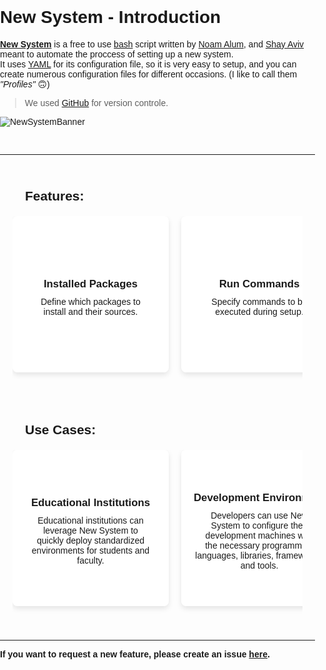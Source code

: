 # New System - Introduction

**[New System](https://github.com/Noam-Alum/new-system)** is a free to use [bash](https://en.wikipedia.org/wiki/Bash_(Unix_shell)) script written by [Noam Alum](https://github.com/Noam-Alum/), and [Shay Aviv](https://github.com/ShayAviv/) meant to automate the proccess of setting up a new system.<br>
It uses [YAML](https://en.wikipedia.org/wiki/YAML) for its configuration file, so it is very easy to setup, and you can create numerous configuration files for different occasions. (I like to call them *"Profiles"* 🙃)

> We used [GitHub](https://github.com/) for version controle.

![NewSystemBanner](/images/New-System-Logo.png)

<br><hr>

<style>
body {
    font-family: Arial, sans-serif;
    margin: 0;
    padding: 0;
    overflow-x: hidden;
}

h2 {
    font-size: 1.5em;
    margin: 20px 0;
    text-align: left;
    padding-left: 20px;
}

.features, .use-cases {
    position: relative;
    padding: 20px;
    overflow: hidden;
}

.scroll-container {
    display: flex;
    overflow-x: auto;
    white-space: nowrap;
    padding-bottom: 20px;
    scroll-behavior: smooth;
}

.scroll-container::-webkit-scrollbar {
    height: 6px; /* 75% of the original 8px height */
}

.scroll-container::-webkit-scrollbar-thumb {
    background: #ddd;
    border-radius: 4px;
}

.scroll-container::-webkit-scrollbar-track {
    background: #f1f1f1;
}

.grid {
    display: flex;
    gap: 20px;
    padding: 0;
    align-items: flex-start;
    margin: 0;
}

.card {
    position: relative;
    background: #fff;
    border-radius: 8px;
    box-shadow: 0 4px 8px rgba(0,0,0,0.1);
    overflow: hidden;
    transition: transform 0.3s, box-shadow 0.3s;
    cursor: pointer;
    text-align: center;
    width: 250px; /* Fixed width for cards */
    flex-shrink: 0;
    display: flex;
    flex-direction: column; /* Stack text and image vertically */
    height: 250px; /* Fixed height for cards */
}

.card img {
    width: 100%;
    height: 100%;
    display: block;
    transition: opacity 0.3s;
    opacity: 0; /* Hide image by default */
}

.card .content {
    padding: 20px;
    background: rgba(255, 255, 255, 0.9); /* Slightly transparent white */
    position: absolute;
    top: 0;
    left: 0;
    right: 0;
    bottom: 0;
    opacity: 1;
    visibility: visible;
    transition: opacity 0.3s, visibility 0.3s;
    z-index: 1; /* Ensure content is above the image */
    display: flex;
    flex-direction: column;
    justify-content: center;
    word-wrap: break-word; /* Ensure long words break onto the next line */
    overflow-wrap: break-word; /* Support for more modern browsers */
}

.card.active .content {
    opacity: 0; /* Hide content when active */
    visibility: hidden;
}

.card.active img {
    opacity: 1; /* Show image when content is hidden */
}

.card:hover {
    transform: translateY(-5px);
    box-shadow: 0 8px 16px rgba(0,0,0,0.2);
}

.card h3 {
    margin: 10px 0;
    font-size: 1.2em;
}

.card p {
    margin: 0;
    font-size: 1em;
}

@media (max-width: 600px) {
    .scroll-container {
        flex-direction: column;
    }
}
</style>
<section class="features">
   <h2>Features:</h2>
   <div class="scroll-container">
      <ul class="grid">
         <li class="card">
            <div class="content">
               <h3>Installed Packages</h3>
               <p>Define which packages to <br>install and their sources.</p>
            </div>
            <img src="/images/New-System-Icons/downloads.png" alt="Installed Packages">
         </li>
         <li class="card">
            <div class="content">
               <h3>Run Commands</h3>
               <p>Specify commands to be<br> executed during setup.</p>
            </div>
            <img src="/images/New-System-Icons/command-line.png" alt="Run Commands">
         </li>
         <li class="card">
            <div class="content">
               <h3>Network Configuration</h3>
               <p>Configure network interfaces<br> and settings.</p>
            </div>
            <img src="/images/New-System-Icons/Network.png" alt="Network Configuration">
         </li>
         <li class="card">
            <div class="content">
               <h3>Plugins</h3>
               <p>Include additional scripts or<br> tools to run as part of the setup.</p>
            </div>
            <img src="/images/New-System-Icons/plug-in.png" alt="Plugins">
         </li>
         <li class="card">
            <div class="content">
               <h3>SELinux</h3>
               <p>Set SELinux status as required.</p>
            </div>
            <img src="/images/New-System-Icons/SELinux.png" alt="SELinux">
         </li>
         <li class="card">
            <div class="content">
               <h3>Users</h3>
               <p>Add users, set passwords, and<br> assign sudo privileges.</p>
            </div>
            <img src="/images/New-System-Icons/Users.png" alt="Users">
         </li>
         <li class="card">
            <div class="content">
               <h3>Environment Configuration</h3>
               <p>Customize environment<br> variables and configure shell<br> settings.</p>
            </div>
            <img src="/images/New-System-Icons/env-development.png" alt="Environment Configuration">
         </li>
         <li class="card">
            <div class="content">
               <h3>CronTab</h3>
               <p>Customize user crontabs for<br> scheduled tasks.</p>
            </div>
            <img src="/images/New-System-Icons/CronTab.png" alt="CronTab">
         </li>
         <li class="card">
            <div class="content">
               <h3>Profile</h3>
               <p>Set wallpaper, theme, and<br> system font. Install and<br> configure language packs for <br>multilingual support.</p>
            </div>
            <img src="/images/New-System-Icons/Profile.png" alt="Profile">
         </li>
         <li class="card">
            <div class="content">
               <h3>Manage Startup Applications</h3>
               <p>Control applications that start<br> automatically on system boot.</p>
            </div>
            <img src="/images/New-System-Icons/startup.png" alt="Manage Startup Applications">
         </li>
         <li class="card">
            <div class="content">
               <h3>Power Management</h3>
               <p>Configure power settings<br> (e.g., sleep, hibernate).</p>
            </div>
            <img src="/images/New-System-Icons/powerM.png" alt="Power Management">
         </li>
         <li class="card">
            <div class="content">
               <h3>Disk Partitioning</h3>
               <p>Partition disks and manage<br> existing partitions using tools<br> like `fdisk` or `parted`. Offer<br> encryption options for partitions.</p>
            </div>
            <img src="/images/New-System-Icons/disk.png" alt="Disk Partitioning">
         </li>
         <li class="card">
            <div class="content">
               <h3>SSH Key Management</h3>
               <p>Manage SSH keys for secure<br> authentication and remote<br> system access.</p>
            </div>
            <img src="/images/New-System-Icons/ssh-key.png" alt="SSH Key Management">
         </li>
      </ul>
   </div>
</section>
<section class="use-cases">
   <h2>Use Cases:</h2>
   <div class="scroll-container">
      <ul class="grid">
        <li class="card">
            <div class="content">
                <h3>Educational Institutions</h3>
                <p>Educational institutions can<br> leverage New System to<br> quickly deploy standardized <br>environments for students and<br> faculty.</p>
            </div>
            <img src="/images/New-System-Icons/education.png" alt="Educational Institutions">
        </li>
        <li class="card">
            <div class="content">
                <h3>Development Environments</h3>
                <p>Developers can use New<br> System to configure their<br> development machines with<br> the necessary programming<br> languages, libraries, frameworks,<br> and tools.</p>
            </div>
            <img src="/images/New-System-Icons/env-development.png" alt="Development Environments">
        </li>
        <li class="card">
            <div class="content">
                <h3>Personal Use</h3>
                <p>Individuals who frequently<br> set up new machines or<br> reinstall their operating<br> systems can benefit from<br> New System by automating<br> the setup process.</p>
            </div>
            <img src="/images/New-System-Icons/personal-use.png" alt="Personal Use">
        </li>
        <li class="card">
            <div class="content">
                <h3>Testing and QA</h3>
                <p>New System automates test<br> environment setup, providing<br> quality assurance teams<br> and testers with<br> consistent, repeatable<br> configurations and necessary<br> tools.</p>
            </div>
            <img src="/images/New-System-Icons/testing.png" alt="Testing and QA">
        </li>
        <li class="card">
            <div class="content">
                <h3>Temporary Setups</h3>
                <p>For temporary or event-based<br> setups like trade shows<br> or conferences, New System<br> quickly prepares machines with<br> the required software and<br> settings, making deployment and<br> management easier for short<br> periods.</p>
            </div>
            <img src="/images/New-System-Icons/Temporary.png" alt="Temporary Setups">
        </li>
        <li class="card">
            <div class="content">
                <h3>Rescue and Recovery</h3>
                <p>When a system needs<br> recovery or rebuilding after<br> a failure, New System<br> automates software reinstallation<br> and settings reconfiguration,<br> reducing the time to<br> restore it to its original<br> state.</p>
            </div>
            <img src="/images/New-System-Icons/disaster-recovery.png" alt="Rescue and Recovery">
        </li>
        <li class="card">
            <div class="content">
                <h3>Company Deployment</h3>
                <p>A company can use<br> New System to quickly<br> configure new machines,<br> ensuring consistent software<br> and settings. This includes<br> installing productivity tools,<br> setting up configurations,<br> and applying security policies.</p>
            </div>
            <img src="/images/New-System-Icons/Company.png" alt="Company Deployment">
        </li>
        <li class="card">
            <div class="content">
                <h3>OS Migration</h3>
                <p>When switching operating systems,<br> New System automates setup<br> of applications, configurations, and<br> settings, ensuring a smooth<br> transition and minimizing<br> manual reinstallation and<br> reconfiguration.</p>
            </div>
            <img src="/images/New-System-Icons/Migration.png" alt="OS Migration">
        </li>
        <li class="card">
            <div class="content">
                <h3>System Formatting</h3>
                <p>If you need to format<br> and reinstall your operating<br> system, New System handles<br> post-installation setup. It<br> automates software installation,<br> configuration, and personalization,<br> helping you get back<br> to work faster.</p>
            </div>
            <img src="/images/New-System-Icons/Formatting.png" alt="System Formatting">
        </li>
      </ul>
   </div>
</section>

<script>
document.querySelectorAll('.card').forEach(function(card) {
    card.addEventListener('click', function() {
        card.classList.toggle('active');
    });
});
</script>

---

**If you want to request a new feature, please create an issue [here](https://github.com/Noam-Alum/new-system/issues).**

